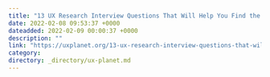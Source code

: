 ```yaml
---
title: "13 UX Research Interview Questions That Will Help You Find the Best Candidate"
date: 2022-02-08 09:53:37 +0000
dateadded: 2022-02-09 00:00:37 +0000
description: ""
link: "https://uxplanet.org/13-ux-research-interview-questions-that-will-help-you-find-the-best-candidate-fa87ade0ff68?source=rss----819cc2aaeee0---4"
category:
directory: _directory/ux-planet.md
---
```

